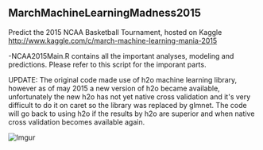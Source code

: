 ## MarchMachineLearningMadness2015
Predict the 2015 NCAA Basketball Tournament, hosted on Kaggle http://www.kaggle.com/c/march-machine-learning-mania-2015

-NCAA2015Main.R contains all the important analyses, modeling and predictions. Please refer to this script for the imporant parts. 

UPDATE: The original code made use of h2o machine learning library, however as of may 2015 a new version of h2o became available, unfortunately the new h2o has not yet native cross validation and it's very difficult to do it on caret so the library was replaced by glmnet. The code will go back to using h2o if the results by h2o are superior and when native cross validation becomes available again.

![Imgur](http://i.imgur.com/jISWGOn.png)

